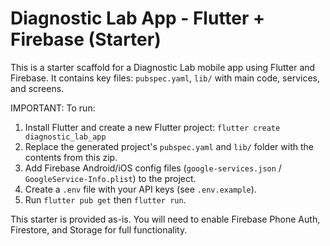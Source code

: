 # Diagnostic Lab App - Flutter + Firebase (Starter)

This is a starter scaffold for a Diagnostic Lab mobile app using Flutter and Firebase.
It contains key files: `pubspec.yaml`, `lib/` with main code, services, and screens.

IMPORTANT: To run:
1. Install Flutter and create a new Flutter project: `flutter create diagnostic_lab_app`
2. Replace the generated project's `pubspec.yaml` and `lib/` folder with the contents from this zip.
3. Add Firebase Android/iOS config files (`google-services.json` / `GoogleService-Info.plist`) to the project.
4. Create a `.env` file with your API keys (see `.env.example`).
5. Run `flutter pub get` then `flutter run`.

This starter is provided as-is. You will need to enable Firebase Phone Auth, Firestore, and Storage for full functionality.
